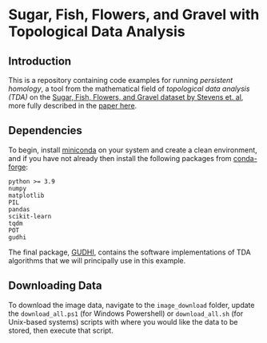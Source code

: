 # Sugar, Fish, Flowers, and Gravel with Topological Data Analysis

## Introduction

This is a repository containing code examples for running _persistent homology_, a tool from the mathematical field of _topological data analysis (TDA)_ on the [Sugar, Fish, Flowers, and Gravel dataset by Stevens et. al](https://github.com/raspstephan/sugar-flower-fish-or-gravel), more fully described in the [paper here](https://journals.ametsoc.org/view/journals/bams/101/11/bamsD190324.xml).

## Dependencies

To begin, install [miniconda](https://docs.conda.io/en/latest/miniconda.html) on your system and create a clean environment, and if you have not already then install the following packages from [conda-forge](https://conda-forge.org/):

```
python >= 3.9
numpy
matplotlib
PIL
pandas
scikit-learn
tqdm
POT
gudhi
```

The final package, [GUDHI](https://gudhi.inria.fr/), contains the software implementations of TDA algorithms that we will principally use in this example.

## Downloading Data

To download the image data, navigate to the `image_download` folder, update the `download_all.ps1` (for Windows Powershell) or `download_all.sh` (for Unix-based systems) scripts with where you would like the data to be stored, then execute that script.
